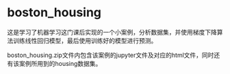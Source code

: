 # boston_housing
这是学习了机器学习这门课后实现的一个小案例，分析数据集，并使用梯度下降算法训练线性回归模型，最后使用训练好的模型进行预测。

boston_housing.zip文件内包含该案例的jupyter文件及对应的html文件，同时还有该案例所用到的housing数据集。
